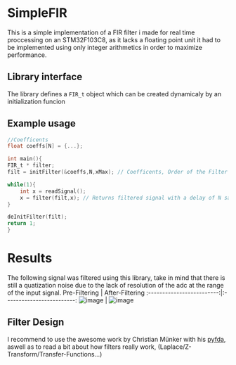 # SimpleFIR
This is a simple implementation of a FIR filter i made for real time proccessing on
an STM32F103C8, as it lacks a floating point unit it had to be implemented using only 
integer arithmetics in order to maximize performance.

## Library interface
The library defines a `FIR_t` object which can be created dynamicaly by an 
initialization funcion

## Example usage

```c
//Coefficents
float coeffs[N] = {...};

int main(){
FIR_t * filter;
filt = initFilter(&coeffs,N,xMax); // Coefficents, Order of the Filter (TAPS), Upper bounding for Signal

while(1){
    int x = readSignal();
    x = filter(filt,x); // Returns filtered signal with a delay of N samples
}

deInitFilter(filt);
return 1;
}
```
# Results
The following signal was filtered using this library, take in mind that there is still a quatization noise due to the lack of resolution of the adc at the range of the input signal.
Pre-Filtering             |  After-Filtering
:-------------------------:|:-------------------------:
![image](https://github.com/Ozuba/SimpleFIR/assets/96722632/e32c6b1f-3509-407c-8e2a-2958c7658eca)  |  ![image](https://github.com/Ozuba/SimpleFIR/assets/96722632/a17b4c72-09d9-4a50-9f93-50bcd5a67cf4)




## Filter Design
I recommend to use the awesome work by Christian Münker  with his [pyfda](https://github.com/chipmuenk/pyfda), aswell as to read a bit about how filters really work,
(Laplace/Z-Transform/Transfer-Functions...)
